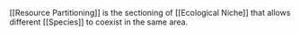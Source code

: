 [[Resource Partitioning]] is the sectioning of [[Ecological Niche]] that allows different [[Species]] to coexist in the same area.